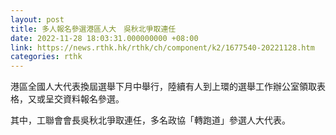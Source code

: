 ```yaml
---
layout: post
title: 多人報名參選港區人大　吳秋北爭取連任
date: 2022-11-28 18:03:31.000000000 +08:00
link: https://news.rthk.hk/rthk/ch/component/k2/1677540-20221128.htm
categories: rthk
---
```


港區全國人大代表換屆選舉下月中舉行，陸續有人到上環的選舉工作辦公室領取表格，又或呈交資料報名參選。 

其中，工聯會會長吳秋北爭取連任，多名政協「轉跑道」參選人大代表。
